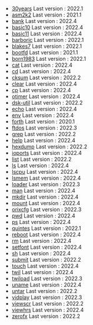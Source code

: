 * [30years](../30years) Last version : 2022.1
* [asm2k2](../asm2k2) Last version : 2021.1
* [bank](../bank) Last version : 2022.4
* [basic10](../basic10) Last version : 2022.4
* [basic11](../basic11) Last version : 2022.4
* [barboric](../barboric) Last version : 2022.1
* [blakes7](../blakes7) Last version : 2022.1
* [bootfd](../bootfd) Last version : 2021.1
* [born1983](../born1983) Last version : 2022.1
* [cat](../cat) Last version : 2022.4
* [cd](../cd) Last version : 2022.4
* [cksum](../cksum) Last version : 2022.2
* [clear](../clear) Last version : 2022.4
* [cp](../cp) Last version : 2022.4
* [otimer](../otimer) Last version : 2022.4
* [dsk-util](../dsk-util) Last version : 2022.2
* [echo](../echo) Last version : 2022.4
* [env](../env) Last version : 2022.4
* [forth](../forth) Last version : 2020.1
* [ftdos](../ftdos) Last version : 2022.3
* [grep](../grep) Last version : 2022.2
* [help](../help) Last version : 2022.4
* [hexdump](../hexdump) Last version : 2022.2
* [ioports](../ioports) Last version : 2022.4
* [list](../list) Last version : 2022.2
* [ls](../ls) Last version : 2022.4
* [lscpu](../lscpu) Last version : 2022.4
* [lsmem](../lsmem) Last version : 2022.4
* [loader](../loader) Last version : 2022.3
* [man](../man) Last version : 2022.4
* [mkdir](../mkdir) Last version : 2022.4
* [mount](../mount) Last version : 2022.4
* [orixcfg](../orixcfg) Last version : 2022.3
* [pwd](../pwd) Last version : 2022.4
* [ps](../ps) Last version : 2022.4
* [quintes](../quintes) Last version : 2022.1
* [reboot](../reboot) Last version : 2022.4
* [rm](../rm) Last version : 2022.4
* [setfont](../setfont) Last version : 2022.4
* [sh](../sh) Last version : 2022.4
* [submit](../submit) Last version : 2022.2
* [touch](../touch) Last version : 2022.4
* [twil](../twil) Last version : 2022.4
* [twiload](../twiload) Last version : 2022.3
* [uname](../uname) Last version : 2022.4
* [untar](../untar) Last version : 2022.2
* [vidplay](../vidplay) Last version : 2022.3
* [viewscr](../viewscr) Last version : 2022.2
* [viewhrs](../viewhrs) Last version : 2022.4
* [zerofx](../zerofx) Last version : 2022.2
